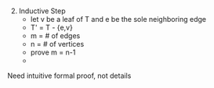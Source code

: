#
2. Inductive Step
    - let v be a leaf of T and e be the sole neighboring edge
    - T' = T - {e,v}
    - m = # of edges
    - n = # of vertices
    - prove m = n-1
    -

Need intuitive formal proof, not details
